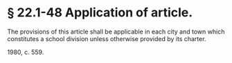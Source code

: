 # § 22.1-48 Application of article.

<p>The provisions of this article shall be applicable in each city and town which constitutes a school division unless otherwise provided by its charter.</p><p>1980, c. 559.</p>
